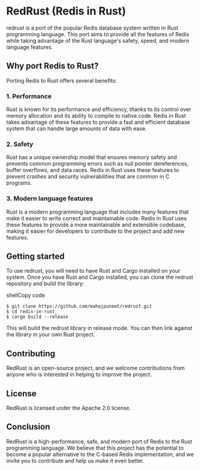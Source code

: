 # RedRust (Redis in Rust)

redrust is a port of the popular Redis database system written in Rust programming language. This port aims to provide all the features of Redis while taking advantage of the Rust language's safety, speed, and modern language features.

Why port Redis to Rust?
-----------------------

Porting Redis to Rust offers several benefits:

### 1\. Performance

Rust is known for its performance and efficiency, thanks to its control over memory allocation and its ability to compile to native code. Redis in Rust takes advantage of these features to provide a fast and efficient database system that can handle large amounts of data with ease.

### 2\. Safety

Rust has a unique ownership model that ensures memory safety and prevents common programming errors such as null pointer dereferences, buffer overflows, and data races. Redis in Rust uses these features to prevent crashes and security vulnerabilities that are common in C programs.

### 3\. Modern language features

Rust is a modern programming language that includes many features that make it easier to write correct and maintainable code. Redis in Rust uses these features to provide a more maintainable and extensible codebase, making it easier for developers to contribute to the project and add new features.

Getting started
---------------

To use redrust, you will need to have Rust and Cargo installed on your system. Once you have Rust and Cargo installed, you can clone the redrust repository and build the library:

shellCopy code
```
$ git clone https://github.com/mahajpuneet/redrust.git
$ cd redis-in-rust
$ cargo build --release
```

This will build the redrust library in release mode. You can then link against the library in your own Rust project.

Contributing
------------

RedRust is an open-source project, and we welcome contributions from anyone who is interested in helping to improve the project. 

License
-------

RedRust is licensed under the Apache 2.0 license. 

Conclusion
----------

RedRust is a high-performance, safe, and modern port of Redis to the Rust programming language. We believe that this project has the potential to become a popular alternative to the C-based Redis implementation, and we invite you to contribute and help us make it even better.
